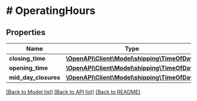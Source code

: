 # # OperatingHours

## Properties

Name | Type | Description | Notes
------------ | ------------- | ------------- | -------------
**closing_time** | [**\OpenAPI\Client\Model\shipping\TimeOfDay**](TimeOfDay.md) |  | [optional]
**opening_time** | [**\OpenAPI\Client\Model\shipping\TimeOfDay**](TimeOfDay.md) |  | [optional]
**mid_day_closures** | [**\OpenAPI\Client\Model\shipping\TimeOfDay[]**](TimeOfDay.md) |  | [optional]

[[Back to Model list]](../../README.md#models) [[Back to API list]](../../README.md#endpoints) [[Back to README]](../../README.md)
